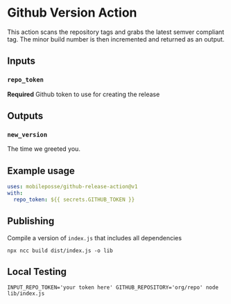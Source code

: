 # Github Version Action

This action scans the repository tags and grabs the latest semver compliant tag. The minor build number is then incremented and returned as an output.

## Inputs

### `repo_token`

**Required** Github token to use for creating the release

## Outputs

### `new_version`

The time we greeted you.

## Example usage

```yaml
uses: mobileposse/github-release-action@v1
with:
  repo_token: ${{ secrets.GITHUB_TOKEN }}
```

## Publishing

Compile a version of `index.js` that includes all dependencies

```
npx ncc build dist/index.js -o lib
```

## Local Testing

```
INPUT_REPO_TOKEN='your token here' GITHUB_REPOSITORY='org/repo' node lib/index.js
```
